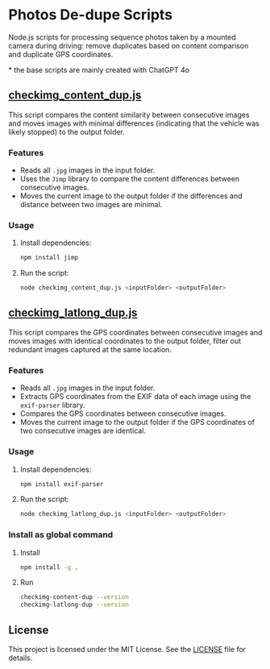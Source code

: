 # Photos De-dupe Scripts

Node.js scripts for processing sequence photos taken by a mounted camera during driving: remove duplicates based on content comparison and duplicate GPS coordinates.

\* the base scripts are mainly created with ChatGPT 4o

## [checkimg_content_dup.js](checkimg_content_dup.js)

This script compares the content similarity between consecutive images and moves images with minimal differences (indicating that the vehicle was likely stopped) to the output folder.

### Features

- Reads all `.jpg` images in the input folder.
- Uses the `Jimp` library to compare the content differences between consecutive images.
- Moves the current image to the output folder if the differences and distance between two images are minimal.

### Usage

1. Install dependencies:

    ```bash
    npm install jimp
    ```

2. Run the script:

    ```bash
    node checkimg_content_dup.js <inputFolder> <outputFolder>
    ```

## [checkimg_latlong_dup.js](checkimg_latlong_dup.js)

This script compares the GPS coordinates between consecutive images and moves images with identical coordinates to the output folder, filter out redundant images captured at the same location.

### Features

- Reads all `.jpg` images in the input folder.
- Extracts GPS coordinates from the EXIF data of each image using the `exif-parser` library.
- Compares the GPS coordinates between consecutive images.
- Moves the current image to the output folder if the GPS coordinates of two consecutive images are identical.

### Usage

1. Install dependencies:

    ```bash
    npm install exif-parser
    ```

2. Run the script:

    ```bash
    node checkimg_latlong_dup.js <inputFolder> <outputFolder>
    ```

### Install as global command

1. Install

    ```bash
    npm install -g .
    ```

2. Run

    ```bash
    checkimg-content-dup --version
    checkimg-latlong-dup --version
    ```

## License

This project is licensed under the MIT License. See the [LICENSE](/LICENSE) file for details.
